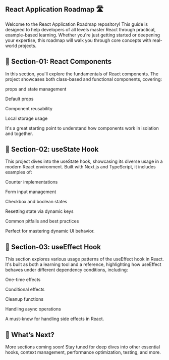 ## React Application Roadmap 🛣️

Welcome to the React Application Roadmap repository!
This guide is designed to help developers of all levels master React through practical, example-based learning. Whether you're just getting started or deepening your expertise, this roadmap will walk you through core concepts with real-world projects.

## 📁 Section-01: React Components

In this section, you'll explore the fundamentals of React components.
The project showcases both class-based and functional components, covering:

props and state management

Default props

Component reusability

Local storage usage

It's a great starting point to understand how components work in isolation and together.

## 📁 Section-02: useState Hook

This project dives into the useState hook, showcasing its diverse usage in a modern React environment.
Built with Next.js and TypeScript, it includes examples of:

Counter implementations

Form input management

Checkbox and boolean states

Resetting state via dynamic keys

Common pitfalls and best practices

Perfect for mastering dynamic UI behavior.

## 📁 Section-03: useEffect Hook

This section explores various usage patterns of the useEffect hook in React.
It's built as both a learning tool and a reference, highlighting how useEffect behaves under different dependency conditions, including:

One-time effects

Conditional effects

Cleanup functions

Handling async operations

A must-know for handling side effects in React.

## 🚀 What’s Next?

More sections coming soon! Stay tuned for deep dives into other essential hooks, context management, performance optimization, testing, and more.
